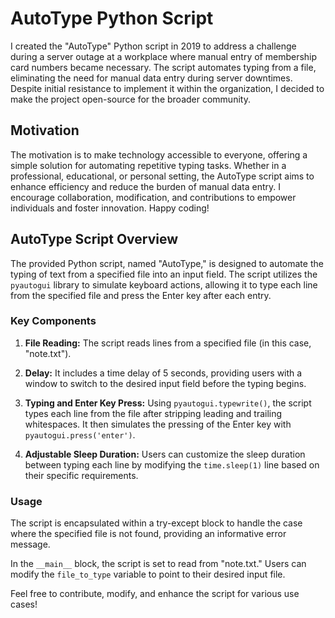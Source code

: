 # AutoType Python Script

I created the "AutoType" Python script in 2019 to address a challenge during a server outage at a workplace where manual entry of membership card numbers became necessary. The script automates typing from a file, eliminating the need for manual data entry during server downtimes. Despite initial resistance to implement it within the organization, I decided to make the project open-source for the broader community.

## Motivation

The motivation is to make technology accessible to everyone, offering a simple solution for automating repetitive typing tasks. Whether in a professional, educational, or personal setting, the AutoType script aims to enhance efficiency and reduce the burden of manual data entry. I encourage collaboration, modification, and contributions to empower individuals and foster innovation. Happy coding!

## AutoType Script Overview

The provided Python script, named "AutoType," is designed to automate the typing of text from a specified file into an input field. The script utilizes the `pyautogui` library to simulate keyboard actions, allowing it to type each line from the specified file and press the Enter key after each entry.

### Key Components

1. **File Reading:** The script reads lines from a specified file (in this case, "note.txt").

2. **Delay:** It includes a time delay of 5 seconds, providing users with a window to switch to the desired input field before the typing begins.

3. **Typing and Enter Key Press:** Using `pyautogui.typewrite()`, the script types each line from the file after stripping leading and trailing whitespaces. It then simulates the pressing of the Enter key with `pyautogui.press('enter')`.

4. **Adjustable Sleep Duration:** Users can customize the sleep duration between typing each line by modifying the `time.sleep(1)` line based on their specific requirements.

### Usage

The script is encapsulated within a try-except block to handle the case where the specified file is not found, providing an informative error message.

In the `__main__` block, the script is set to read from "note.txt." Users can modify the `file_to_type` variable to point to their desired input file.

Feel free to contribute, modify, and enhance the script for various use cases!
